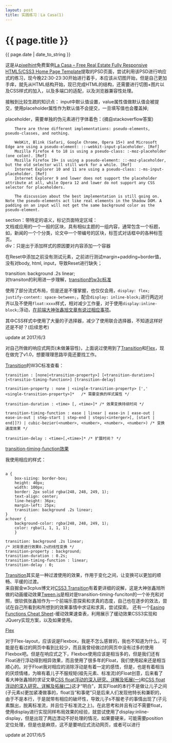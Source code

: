 ```yaml
---
layout: post
title: 实践练习：La Casa(1)
---
```


{{ page.title }}
================
<p class="meta">{{ page.date | date_to_string }}</p>

这是从[pixelhint](http://pixelhint.com/)免费案例[La Casa – Free Real Estate Fully Responsive HTML5/CSS3 Home Page Template](http://pixelhint.com/la-casa-free-real-estate-fully-responsive-html5-css3-home-page-template/)提取的PSD页面，尝试利用该PSD进行响应式的练习，现今晚22:30-23:30开始进行着手，本应该从切图开始，但是自己更加手痒，就先从HTML结构开始，现已完成HTML的结构，还需要进行切图+图片以及CSS样式的加入，以及多端口的适配，以及浏览器兼容性处理。

接触到比较生疏的知识点：
input中默认值设置，value属性值做默认值会被提交，使用placeholder属性作为默认值不会提交，一旦填写值也会覆盖掉;

placeholder，需要单独的伪元素进行字体着色：(摘自stackoverflow答案)
```
	There are three different implementations: pseudo-elements, pseudo-classes, and nothing.

	WebKit, Blink (Safari, Google Chrome, Opera 15+) and Microsoft Edge are using a pseudo-element: ::-webkit-input-placeholder. [Ref]
	Mozilla Firefox 4 to 18 is using a pseudo-class: :-moz-placeholder (one colon). [Ref]
	Mozilla Firefox 19+ is using a pseudo-element: ::-moz-placeholder, but the old selector will still work for a while. [Ref]
	Internet Explorer 10 and 11 are using a pseudo-class: :-ms-input-placeholder. [Ref]
	Internet Explorer 9 and lower does not support the placeholder attribute at all, while Opera 12 and lower do not support any CSS selector for placeholders.

	The discussion about the best implementation is still going on. Note the pseudo-elements act like real elements in the Shadow DOM. A padding on an input will not get the same background color as the pseudo-element.
```

section：带特定的语义，标记页面特定区域：   
	文档或应用的一个一般的区块，具有相似主题的一组内容，通常包含一个标题，如，新闻的一个个分类，论文中一个带编号的区块，标签式对话框中的各种标签页。      
div：只是出于添加样式的原因要对内容添加一个容器      

在Reset中添加之前没有测试元素，之前进行测试margin+padding+border值，没有对body, html, input，导致Reset进行缺失；     

transition: background .2s linear;      
对transiton的利用进一步理解，[transition的w3c标准](https://www.w3.org/TR/css3-transitions/)

使用了部分流式布局，但是还是不懂掌握，也仅仅会用，`display: flex; justify-content: space-between;`，配合`display: inline-block;`进行两边对齐以及不使用`float:xxxx`样式，相对减少工作量，对于使用`display:inline-block;`浮动，[在前端大神张鑫旭文章有说过相应事项](http://www.zhangxinxu.com/wordpress/?p=1194)。

其中CSS样式中使用了大量的子选择器，减少了使用联合选择器，不知道这样好还是不好？(后续思考)

update at 2017/6/3

对自己所做的响应式网页(未做兼容性)，上面说过使用到了[Transition](https://www.w3.org/TR/css3-transitions/)和[Flex](https://www.w3.org/TR/css-flexbox-1/)，现在做完了v1.0，想要理理思路毕竟还要找工作。

[Transition](https://www.w3.org/TR/css3-transitions/)的W3C标准查看：

```
transition : [none|<transition-property>] [<transition-duration>] [<transitio-timing-function>] [transition-delay]

transition-property : none | <single-transition-property> [',' <single-transition-property>]*	/* 需要变换的样式属性 */

transition-duration : <time> [, <time>]* /* 效果变换持续时间 */

transition-timing-function : ease | linear | ease-in | ease-out | ease-in-out | step-start | step-end | steps(<interger>[, [start | end]]?) | cubic-bezier(<number>, <number>, <number>, <number>) /* 变换速度效果 */

transition-delay : <time>[,<time>]* /* 扩展时间？ */

```

[transition-timing-function效果](https://www.w3.org/TR/css3-transitions/#transition-timing-function)

我使用相应的样式：    
```

a {
	box-sizing: border-box;
	height: 40px;
	width: 100px;
	border: 2px solid rgba(248, 248, 249, 1);
	text-align: center;
	line-height: 36px;
	margin-left: 25px;
	transition: background .2s linear;
}
a:hover {
	background-color: rgba(248, 248, 249, 1);
	color: rgba(1, 1, 1, 1);
	}

transition: background .2s linear; 
/* 对背景进行效果0.2s的线性变换 */
transition-property : background;
transition-duration : 0.2s;
transition-timing-function : linear;
transition-delay : 0;

```
[Transition](https://www.w3.org/TR/css3-transitions/)其实是一种过渡使用的效果，作用于变化之间，让变换可以更加的顺畅、平缓的过渡。     
来自掘金w3cplus博文对[CSS3 Transition](http://www.w3cplus.com/content/css3-transition)有着更详细的说解，这是大神张鑫旭所做的动画缓动效果[Tween.js](https://github.com/zhangxinxu/Tween)是相对是transition-timing-funciton的一个补充和对照，很钦佩张鑫旭作为一个前端乐意探索和求真的态度，自己也在逐步的效法，尝试在自己所看到和所想到的效果事情中求证和求真，尝试探索。
还有一个[Easing Functions Cheat Sheet](https://github.com/ai/easings.net)-缓动效果速查表，利用展示了缓动效果CSS3实现和JQuery实现方案，以及如果使用。


[Flex](https://www.w3.org/TR/css-flexbox-1/)

对于Flex-layout，应该说是Flexbox，我是不怎么感冒的，我也不知道为什么，可能是在看过的网页中看到比较少，而且我曾经做过的网页中没有过多的使用Flexbox吧。但是在响应式之下，Flexbox使用应该是相当多的，但是我们还有Float进行浮动得到相异效果，而且使用了很多年的Float，我们使用起来还是相当顺心的。对于Float我对相应的消除浮动是有着一定的感悟，但是，也是有着相当的厌烦情绪，为嘛有着儿子不服规矩(祖先元素、标准流)的Float创意，后来看了看大神张鑫旭的求证文章[CSS float浮动的深入研究、详解及拓展(一)](http://www.zhangxinxu.com/wordpress/?p=583)和[CSS float浮动的深入研究、详解及拓展(二)](http://www.zhangxinxu.com/wordpress/?p=594)这才“明白”，其实Float的本行不是做让儿子之间(子元素s)更加紧凑做事的，float当“和事佬”只是后来人们发现他特长和兼职的，由于不是本行，于是就带有相应的破坏性，导致儿子s不服老子的事情出现了(子元素飘出，脱离标准流，并且位于标准流之上)。在此思考和并且有过不需要float，使用display进行实现同样布局效果的经验，就尝试使用了display:inline-display，但是出现了两边漂动不好处理的情况，如果要硬来，可能需要position定位处理，但是也是麻烦，这不是要响应式流动网页，或者可以进行



update at 2017/6/5

